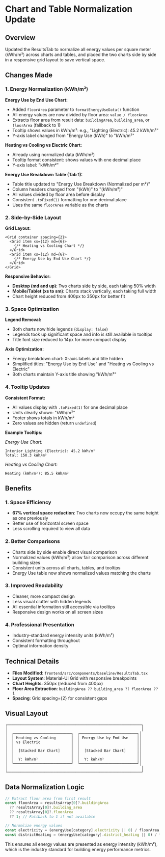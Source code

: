 # Chart and Table Normalization Update

## Overview
Updated the ResultsTab to normalize all energy values per square meter (kWh/m²) across charts and tables, and placed the two charts side by side in a responsive grid layout to save vertical space.

## Changes Made

### 1. Energy Normalization (kWh/m²)

**Energy Use by End Use Chart:**
- Added `floorArea` parameter to `formatEnergyUseData()` function
- All energy values are now divided by floor area: `value / floorArea`
- Extracts floor area from result data: `buildingArea`, `building_area`, or `floorArea` (fallback to 1)
- Tooltip shows values in kWh/m²: e.g., "Lighting (Electric): 45.2 kWh/m²"
- Y-axis label changed from "Energy Use (kWh)" to "kWh/m²"

**Heating vs Cooling vs Electric Chart:**
- Already using normalized data (kWh/m²)
- Tooltip format consistent: shows values with one decimal place
- Y-axis label: "kWh/m²"

**Energy Use Breakdown Table (Tab 1):**
- Table title updated to "Energy Use Breakdown (Normalized per m²)"
- Column headers changed from "(kWh)" to "(kWh/m²)"
- All values divided by floor area before display
- Consistent `.toFixed(1)` formatting for one decimal place
- Uses the same `floorArea` variable as the charts

### 2. Side-by-Side Layout

**Grid Layout:**
```tsx
<Grid container spacing={2}>
  <Grid item xs={12} md={6}>
    {/* Heating vs Cooling Chart */}
  </Grid>
  <Grid item xs={12} md={6}>
    {/* Energy Use by End Use Chart */}
  </Grid>
</Grid>
```

**Responsive Behavior:**
- **Desktop (md and up)**: Two charts side by side, each taking 50% width
- **Mobile/Tablet (xs to sm)**: Charts stack vertically, each taking full width
- Chart height reduced from 400px to 350px for better fit

### 3. Space Optimization

**Legend Removal:**
- Both charts now hide legends (`display: false`)
- Legends took up significant space and info is still available in tooltips
- Title font size reduced to 14px for more compact display

**Axis Optimization:**
- Energy breakdown chart: X-axis labels and title hidden
- Simplified titles: "Energy Use by End Use" and "Heating vs Cooling vs Electric"
- Both charts maintain Y-axis title showing "kWh/m²"

### 4. Tooltip Updates

**Consistent Format:**
- All values display with `.toFixed(1)` for one decimal place
- Units clearly shown: "kWh/m²"
- Footer shows totals in kWh/m²
- Zero values are hidden (return `undefined`)

**Example Tooltips:**

*Energy Use Chart:*
```
Interior Lighting (Electric): 45.2 kWh/m²
Total: 150.3 kWh/m²
```

*Heating vs Cooling Chart:*
```
Heating (kWh/m²): 85.5 kWh/m²
```

## Benefits

### 1. Space Efficiency
- **67% vertical space reduction**: Two charts now occupy the same height as one previously
- Better use of horizontal screen space
- Less scrolling required to view all data

### 2. Better Comparisons
- Charts side by side enable direct visual comparison
- Normalized values (kWh/m²) allow fair comparison across different building sizes
- Consistent units across all charts, tables, and tooltips
- Energy Use table now shows normalized values matching the charts

### 3. Improved Readability
- Cleaner, more compact design
- Less visual clutter with hidden legends
- All essential information still accessible via tooltips
- Responsive design works on all screen sizes

### 4. Professional Presentation
- Industry-standard energy intensity units (kWh/m²)
- Consistent formatting throughout
- Optimal information density

## Technical Details

- **Files Modified**: `frontend/src/components/baseline/ResultsTab.tsx`
- **Layout System**: Material-UI Grid with responsive breakpoints
- **Chart Heights**: 350px (reduced from 400px)
- **Floor Area Extraction**: `buildingArea ?? building_area ?? floorArea ?? 1`
- **Spacing**: Grid spacing={2} for consistent gaps

## Visual Layout

```
┌─────────────────────────────────────────────────────────────┐
│                                                             │
│  ┌──────────────────────────┐  ┌──────────────────────────┐│
│  │ Heating vs Cooling       │  │ Energy Use by End Use    ││
│  │ vs Electric              │  │                          ││
│  │                          │  │                          ││
│  │  [Stacked Bar Chart]     │  │  [Stacked Bar Chart]     ││
│  │                          │  │                          ││
│  │  Y: kWh/m²               │  │  Y: kWh/m²               ││
│  └──────────────────────────┘  └──────────────────────────┘│
│                                                             │
└─────────────────────────────────────────────────────────────┘
```

## Data Normalization Logic

```typescript
// Extract floor area from first result
const floorArea = resultsArray[0]?.buildingArea 
  ?? resultsArray[0]?.building_area 
  ?? resultsArray[0]?.floorArea 
  ?? 1; // Fallback to 1 if not available

// Normalize energy values
const electricity = (energyUse[category].electricity || 0) / floorArea;
const districtHeating = (energyUse[category].district_heating || 0) / floorArea;
```

This ensures all energy values are presented as energy intensity (kWh/m²), which is the industry standard for building energy performance metrics.
